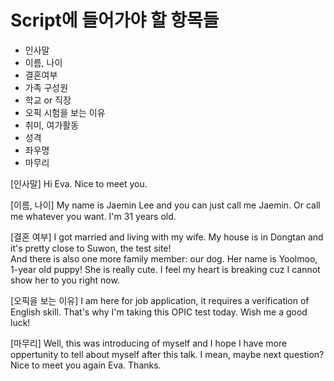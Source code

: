# Script에 들어가야 할 항목들

* 인사말
* 이름, 나이
* 결혼여부
* 가족 구성원
* 학교 or 직장
* 오픽 시험을 보는 이유
* 취미, 여가활동
* 성격
* 좌우명
* 마무리

[인사말] Hi Eva. Nice to meet you.  

[이름, 나이] My name is Jaemin Lee and you can just call me Jaemin. Or call me whatever you want. I'm 31 years old.  

[결혼 여부] I got married and living with my wife. My house is in Dongtan and it's pretty close to Suwon, the test site!  
And there is also one more family member: our dog. Her name is Yoolmoo, 1-year old puppy! She is really cute. I feel my heart is breaking cuz I cannot show her to you right now. 

[오픽을 보는 이유] I am here for job application, it requires a verification of English skill. That's why I'm taking this OPIC test today. Wish me a good luck!  

[마무리] Well, this was introducing of myself and I hope I have more oppertunity to tell about myself after this talk. I mean, maybe next question? Nice to meet you again Eva. Thanks.